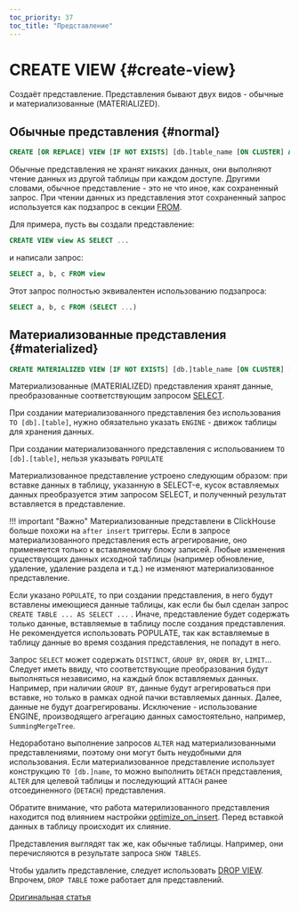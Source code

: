 ```yaml
---
toc_priority: 37
toc_title: "Представление"
---
```


# CREATE VIEW {#create-view}

Создаёт представление. Представления бывают двух видов - обычные и материализованные (MATERIALIZED).

## Обычные представления {#normal}

``` sql
CREATE [OR REPLACE] VIEW [IF NOT EXISTS] [db.]table_name [ON CLUSTER] AS SELECT ...
```

Обычные представления не хранят никаких данных, они выполняют чтение данных из другой таблицы при каждом доступе. Другими словами, обычное представление - это не что иное, как сохраненный запрос. При чтении данных из представления этот сохраненный запрос используется как подзапрос в секции [FROM](../../../sql-reference/statements/select/from.md).

Для примера, пусть вы создали представление:

``` sql
CREATE VIEW view AS SELECT ...
```

и написали запрос:

``` sql
SELECT a, b, c FROM view
```

Этот запрос полностью эквивалентен использованию подзапроса:

``` sql
SELECT a, b, c FROM (SELECT ...)
```

## Материализованные представления {#materialized}

``` sql
CREATE MATERIALIZED VIEW [IF NOT EXISTS] [db.]table_name [ON CLUSTER] [TO[db.]name] [ENGINE = engine] [POPULATE] AS SELECT ...
```

Материализованные (MATERIALIZED) представления хранят данные, преобразованные соответствующим запросом [SELECT](../../../sql-reference/statements/select/index.md).

При создании материализованного представления без использования `TO [db].[table]`, нужно обязательно указать `ENGINE` - движок таблицы для хранения данных.

При создании материализованного представления с испольованием `TO [db].[table]`, нельзя указывать `POPULATE`

Материализованное представление устроено следующим образом: при вставке данных в таблицу, указанную в SELECT-е, кусок вставляемых данных преобразуется этим запросом SELECT, и полученный результат вставляется в представление.

!!! important "Важно"
    Материализованные представлени в ClickHouse больше похожи на `after insert` триггеры. Если в запросе материализованного представления есть агрегирование, оно применяется только к вставляемому блоку записей. Любые изменения существующих данных исходной таблицы (например обновление, удаление, удаление раздела и т.д.) не изменяют материализованное представление.

Если указано `POPULATE`, то при создании представления, в него будут вставлены имеющиеся данные таблицы, как если бы был сделан запрос `CREATE TABLE ... AS SELECT ...` . Иначе, представление будет содержать только данные, вставляемые в таблицу после создания представления. Не рекомендуется использовать POPULATE, так как вставляемые в таблицу данные во время создания представления, не попадут в него.

Запрос `SELECT` может содержать `DISTINCT`, `GROUP BY`, `ORDER BY`, `LIMIT`… Следует иметь ввиду, что соответствующие преобразования будут выполняться независимо, на каждый блок вставляемых данных. Например, при наличии `GROUP BY`, данные будут агрегироваться при вставке, но только в рамках одной пачки вставляемых данных. Далее, данные не будут доагрегированы. Исключение - использование ENGINE, производящего агрегацию данных самостоятельно, например, `SummingMergeTree`.

Недоработано выполнение запросов `ALTER` над материализованными представлениями, поэтому они могут быть неудобными для использования. Если материализованное представление использует конструкцию `TO [db.]name`, то можно выполнить `DETACH` представления, `ALTER` для целевой таблицы и последующий `ATTACH` ранее отсоединенного (`DETACH`) представления.

Обратите внимание, что работа материлизованного представления находится под влиянием настройки [optimize_on_insert](../../../operations/settings/settings.md#optimize-on-insert). Перед вставкой данных в таблицу происходит их слияние.
 
Представления выглядят так же, как обычные таблицы. Например, они перечисляются в результате запроса `SHOW TABLES`.

Чтобы удалить представление, следует использовать [DROP VIEW](../../../sql-reference/statements/drop.md#drop-view). Впрочем, `DROP TABLE` тоже работает для представлений.

[Оригинальная статья](https://clickhouse.tech/docs/ru/sql-reference/statements/create/view) <!--hide-->

